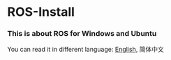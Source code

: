 # ROS-Install
### This is about ROS for Windows and Ubuntu


You can read it in different language: [English](docs/English.md), 简体中文

